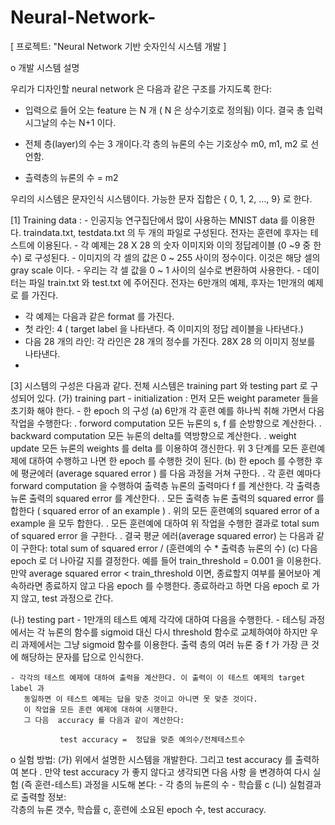 # Neural-Network-
[  프로젝트:  "Neural Network 기반 숫자인식 시스템 개발 ]

o 개발 시스템 설명

우리가 디자인할 neural network 은 다음과 같은 구조를 가지도록 한다:


- 입력으로 들어 오는 feature 는 N 개 ( N 은 상수기호로 정의됨) 이다. 결국 총 입력 시그날의 수는 N+1 이다.
       
- 전체 층(layer)의 수는 3 개이다.각 층의 뉴론의 수는 기호상수  m0, m1, m2 로 선언함.

- 츨력층의 뉴론의 수 = m2

우리의 시스템은 문자인식 시스템이다. 가능한 문자 집합은 { 0, 1, 2, …, 9} 로 한다.

[1]   Training data : 
    - 인공지능 연구집단에서 많이 사용하는 MNIST data 를 이용한다.
       traindata.txt,  testdata.txt 의 두 개의 파일로 구성된다.
       전자는 훈련에 후자는 테스트에 이용된다.
    - 각 예제는 28 X 28 의 숫자 이미지와 이의 정답레이블 (0 ~9 중 한 수) 로 구성된다.
    - 이미지의 각 셀의 값은 0 ~ 255 사이의 정수이다. 이것은 해당 셀의 gray scale 이다.
    - 우리는 각 셀 값을  0 ~ 1 사이의 실수로 변환하여 사용한다.
    - 데이터는 파일 train.txt 와 test.txt 에 주어진다. 전자는 6만개의 예제, 후자는 1만개의 예제로 
       를 가진다.
-	각 예제는 다음과 같은 format 를 가진다.
-	첫 라인:   4  ( target label 을 나타낸다. 즉 이미지의 정답 레이블을 나타낸다.)
-	다음 28 개의 라인: 각 라인은 28 개의 정수를 가진다.  28X 28 의  이미지 정보를 나타낸다.
-	

[3] 시스템의 구성은 다음과 같다.
전체 시스템은 training part 와 testing part 로 구성되어 있다.
(가) training part
    -  initialization :
       먼저 모든 weight parameter 들을 초기화 해야 한다. 
    - 한 epoch 의 구성
      (a) 6만개 각 훈련 예를 하나씩 취해 가면서 다음 작업을 수행한다:
          .   forword computation
                모든 뉴론의 s, f 를 순방향으로 계산한다.
         .   backward computation
                모든 뉴론의 delta를 역방향으로 계산한다.
         .   weight update
                모든 뉴론의  weights  를 delta 를 이용하여 갱신한다.
         위 3 단계를 모든 훈련예제에 대하여 수행하고 나면 한 epoch 를 수행한 것이 된다.
      (b) 한 epoch 를 수행한 후에 평균에러 (average squared error ) 를 다음 과정을 거쳐 구한다.
         .  각 훈련 예마다 forward computation 을 수행하여 출력층 뉴론의 출력마다 f 를 계산한다.
             각 출력층 뉴론 출력의 squared error 를 계산한다.
         .  모든 출력층 뉴론 출력의 squared error 를 합한다 ( squared error of an example )
         .  위의  모든 훈련예의 squared error of a example 을 모두 합한다.
         .  모든 훈련예에 대하여 위 작업을 수행한 결과로 total sum of squared error 을 구한다.
         .  결국 평균 에러(average squared error) 는 다음과 같이 구한다:
                    total sum of squared error / (훈련예의 수 * 출력층 뉴론의 수) 
      (c)  다음 epoch 로 더 나아갈 지를 결정한다.  예를 들어 train_threshold = 0.001 을 이용한다.
              만약 average squared error  <  train_threshold 이면, 
              종료할지 여부를 물어보아 계속하라면 종료하지 않고 다음 epoch 를 수행한다.
              종료하라고 하면 다음 epoch 로 가지 않고, test 과정으로 간다.

 (나)  testing part 
    - 1만개의 테스트 예제 각각에 대하여 다음을 수행한다.
    - 테스팅 과정에서는 각 뉴론의 함수를  sigmoid 대신 다시 threshold 함수로 교체하여야 하지만 
우리 과제에서는 그냥 sigmoid 함수를 이용한다. 출력 층의 여러 뉴론 중  f 가 가장 큰 것에
 해당하는 문자를 답으로 인식한다. 

    - 각각의 테스트 예제에 대하여 출력을 계산한다. 이 출력이 이 테스트 예제의 target label 과
       동일하면 이 테스트 예제는 답을 맞춘 것이고 아니면 못 맞춘 것이다.
       이 작업을 모든 훈련 예제에 대하여 시행한다.
       그 다음  accuracy 를 다음과 같이 계산한다:

               test accuracy =  정답을 맞춘 예의수/전체테스트수

   
o  실험 방법:
(가)	 위에서 설명한 시스템을 개발한다. 그리고 test accuracy 를 출력하여 본다 .
        만약 test accuracy 가 좋지 않다고 생각되면  다음 사항 을 변경하여 다시 실험 (즉 훈련-테스트) 과정을
시도해 본다:
       -  각 층의 뉴론의 수
       -  학습률 c 
  (니)  실험결과로 출력할 정보:  
       각층의 뉴론 갯수, 학습률 c,  훈련에 소요된 epoch 수, test accuracy.


